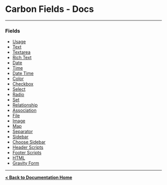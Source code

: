 Carbon Fields - Docs
====================

---

### Fields

* [Usage](https://github.com/htmlburger/carbon-fields-docs/blob/master/documentation/2-fields/1-usage.md)
* [Text](https://github.com/htmlburger/carbon-fields-docs/blob/master/documentation/2-fields/2-text.md)
* [Textarea](https://github.com/htmlburger/carbon-fields-docs/blob/master/documentation/2-fields/3-textarea.md)
* [Rich Text](https://github.com/htmlburger/carbon-fields-docs/blob/master/documentation/2-fields/4-rich-text.md)
* [Date](https://github.com/htmlburger/carbon-fields-docs/blob/master/documentation/2-fields/5-date.md)
* [Time](https://github.com/htmlburger/carbon-fields-docs/blob/master/documentation/2-fields/6-time.md)
* [Date Time](https://github.com/htmlburger/carbon-fields-docs/blob/master/documentation/2-fields/7-date-time.md)
* [Color](https://github.com/htmlburger/carbon-fields-docs/blob/master/documentation/2-fields/8-color.md)
* [Checkbox](https://github.com/htmlburger/carbon-fields-docs/blob/master/documentation/2-fields/9-checkbox.md)
* [Select](https://github.com/htmlburger/carbon-fields-docs/blob/master/documentation/2-fields/10-select.md)
* [Radio](https://github.com/htmlburger/carbon-fields-docs/blob/master/documentation/2-fields/11-radio.md)
* [Set](https://github.com/htmlburger/carbon-fields-docs/blob/master/documentation/2-fields/12-set.md)
* [Relationship](https://github.com/htmlburger/carbon-fields-docs/blob/master/documentation/2-fields/13-relationship.md)
* [Association](https://github.com/htmlburger/carbon-fields-docs/blob/master/documentation/2-fields/14-association.md)
* [File](https://github.com/htmlburger/carbon-fields-docs/blob/master/documentation/2-fields/15-file.md)
* [Image](https://github.com/htmlburger/carbon-fields-docs/blob/master/documentation/2-fields/16-image.md)
* [Map](https://github.com/htmlburger/carbon-fields-docs/blob/master/documentation/2-fields/17-map.md)
* [Separator](https://github.com/htmlburger/carbon-fields-docs/blob/master/documentation/2-fields/18-separator.md)
* [Sidebar](https://github.com/htmlburger/carbon-fields-docs/blob/master/documentation/2-fields/19-sidebar.md)
* [Choose Sidebar](https://github.com/htmlburger/carbon-fields-docs/blob/master/documentation/2-fields/20-choose-sidebar.md)
* [Header Scripts](https://github.com/htmlburger/carbon-fields-docs/blob/master/documentation/2-fields/21-header-scripts.md)
* [Footer Scripts](https://github.com/htmlburger/carbon-fields-docs/blob/master/documentation/2-fields/22-footer-scripts.md)
* [HTML](https://github.com/htmlburger/carbon-fields-docs/blob/master/documentation/2-fields/23-html.md)
* [Gravity Form](https://github.com/htmlburger/carbon-fields-docs/blob/master/documentation/2-fields/24-gravity-form.md)

---

**[< Back to Documentation Home](https://github.com/htmlburger/carbon-fields-docs/tree/master/documentation)**